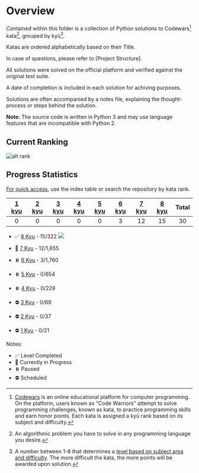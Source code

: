# Overview

Contained within this folder is a collection of Python solutions to Codewars[^3] kata[^1], grouped by kyū[^2]. 

Katas are ordered alphabetically based on their Title.

In case of questions, please refer to [Project Structure].

All solutions were solved on the official platform and verified against the original test suite. 

A date of completion is included in each solution for achiving purposes.

Solutions are often accompanied by a notes file, explaining the thought-process or steps behind the solution.

**Note:** The source code is written in Python 3 and may use language features that are incompatible with Python 2.

## Current Ranking

![alt rank](https://www.codewars.com/users/gzachariadis/badges/large)

## Progress Statistics 

<ins>For quick access</ins>, use the index table or search the repository by kata rank.
<br>

| [1 kyu](https://github.com/gzachariadis/Python.Challenges/tree/main/Codewars/1-kyu/README.md) 	| [2 kyu](https://github.com/gzachariadis/Python.Challenges/tree/main/Codewars/2-kyu/README.md) 	| [3 kyu](https://github.com/gzachariadis/Python.Challenges/tree/main/Codewars/3-kyu/README.md) 	| [4 kyu](https://github.com/gzachariadis/Python.Challenges/tree/main/Codewars/4-kyu/README.md) 	| [5 kyu](https://github.com/gzachariadis/Python.Challenges/tree/main/Codewars/5-kyu/README.md) 	| [6 kyu](https://github.com/gzachariadis/Python.Challenges/tree/main/Codewars/6-kyu/README.md) 	| [7 kyu](https://github.com/gzachariadis/Python.Challenges/tree/main/Codewars/7-kyu/README.md) 	| [8 kyu](https://github.com/gzachariadis/Python.Challenges/tree/main/Codewars/8-kyu/README.md) 	| **Total** 	|
|:---:	|:---:	|:---:	|:---:	|:---:	|:---:	|:---:	|:---:	|:---:	|
| 0 	| 0 	| 0 	| 0 	| 0 	| 3 	| 12 	| 15 	| 30 	|


- ✅ [8 Kyu](https://github.com/) - 15/322 ![](https://geps.dev/progress/4?dangerColor=800000&warningColor=ff9900&successColor=006600)

* 🚧 [7 Kyυ](https://github.com/) - 12/1,655

- ⏸️ [6 Kyu](https://github.com/) - 3/1,760

* ⏸️ [5 Kyu](https://github.com/) - 0/654

- ⏸️ [4 Kyu](https://github.com/) - 0/229

* ⛔ [3 Kyu](https://github.com/) - 0/69

- ⛔ [2 Kyu](https://github.com/) - 0/37

* ⛔ [1 Kyu](https://github.com/) - 0/21



Notes:

- ✅ Level Completed
- 🚧 Currently in Progress
- ⏸️ Paused
- ⛔ Scheduled

[^1]: An algorithmic problem you have to solve in any programming language you desire. 

[^2]: A number between 1-8 that determines a [level based on subject area and difficulty](https://docs.codewars.com/curation/references/kata-ranks/). The more difficult the kata, the more points will be awarded upon solution.

[^3]: [Codewars](https://www.codewars.com/) is an online educational platform for computer programming. On the platform, users known as "Code Warriors" attempt to solve programming challenges, known as kata, to practice programming skills and earn honor points. Each kata is assigned a kyū rank based on its subject and difficulty.

[^4]: All code warriors start at 8 kyū 👘 and advance through the ranks to the final 4th dan 🥋, achieving the rank of Master.
